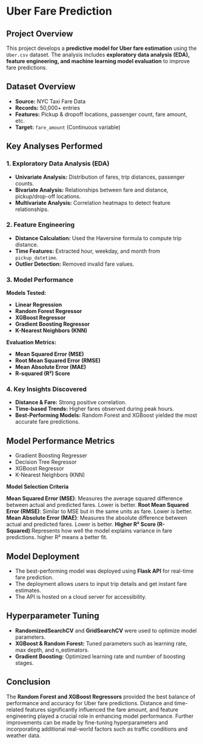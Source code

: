 # Uber Fare Prediction

## Project Overview  
This project develops a **predictive model for Uber fare estimation** using the `Uber.csv` dataset. 
The analysis includes **exploratory data analysis (EDA), feature engineering, and machine learning model evaluation** to improve fare predictions.

## Dataset Overview  
- **Source:** NYC Taxi Fare Data  
- **Records:** 50,000+ entries  
- **Features:** Pickup & dropoff locations, passenger count, fare amount, etc.  
- **Target:** `fare_amount` (Continuous variable)  

## Key Analyses Performed  

### 1. Exploratory Data Analysis (EDA)  
- **Univariate Analysis:** Distribution of fares, trip distances, passenger counts.  
- **Bivariate Analysis:** Relationships between fare and distance, pickup/drop-off locations.  
- **Multivariate Analysis:** Correlation heatmaps to detect feature relationships.  

### 2. Feature Engineering  
- **Distance Calculation:** Used the Haversine formula to compute trip distance.  
- **Time Features:** Extracted hour, weekday, and month from `pickup_datetime`.  
- **Outlier Detection:** Removed invalid fare values.  

### 3. Model Performance  
**Models Tested:**  
- **Linear Regression**  
- **Random Forest Regressor**  
- **XGBoost Regressor**  
- **Gradient Boosting Regressor**  
- **K-Nearest Neighbors (KNN)**  

**Evaluation Metrics:**  
- **Mean Squared Error (MSE)**  
- **Root Mean Squared Error (RMSE)**  
- **Mean Absolute Error (MAE)**  
- **R-squared (R²) Score**  

### 4. Key Insights Discovered  
- **Distance & Fare:** Strong positive correlation.  
- **Time-based Trends:** Higher fares observed during peak hours.  
- **Best-Performing Models:** Random Forest and XGBoost yielded the most accurate fare predictions.  

## Model Performance Metrics  
- Gradient Boosting Regresser
- Decision Tree Regressor  
- XGBoost Regressor 
- K-Nearest Neighbors (KNN)

**Model Selection Criteria**

**Mean Squared Error (MSE)**: Measures the average squared difference between actual and predicted fares. Lower is better.
**Root Mean Squared Error (RMSE)**: Similar to MSE but in the same units as fare. Lower is better.
**Mean Absolute Error (MAE)**: Measures the absolute difference between actual and predicted fares. Lower is better.
**Higher R² Score (R-Squared)**:Represents how well the model explains variance in fare predictions. higher R² means a better fit.


## Model Deployment  
- The best-performing model was deployed using **Flask API** for real-time fare prediction.  
- The deployment allows users to input trip details and get instant fare estimates.  
- The API is hosted on a cloud server for accessibility.  

## Hyperparameter Tuning  
- **RandomizedSearchCV** and **GridSearchCV** were used to optimize model parameters.  
- **XGBoost & Random Forest:** Tuned parameters such as learning rate, max depth, and n_estimators.  
- **Gradient Boosting:** Optimized learning rate and number of boosting stages.  

## Conclusion  
The **Random Forest and XGBoost Regressors** provided the best balance of performance and accuracy for Uber fare predictions. Distance and time-related features significantly influenced the fare amount, and feature engineering played a crucial role in enhancing model performance. Further improvements can be made by fine-tuning hyperparameters and incorporating additional real-world factors such as traffic conditions and weather data.


